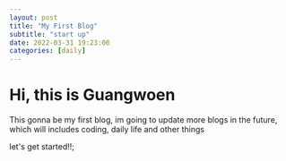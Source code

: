 ```yaml
---
layout: post
title: "My First Blog"
subtitle: "start up"
date: 2022-03-31 19:23:00
categories: [daily]
---
```


# Hi, this is Guangwoen

This gonna be my first blog, im going to update more blogs in the future, which will includes coding, daily life and other things

let's get started!!;